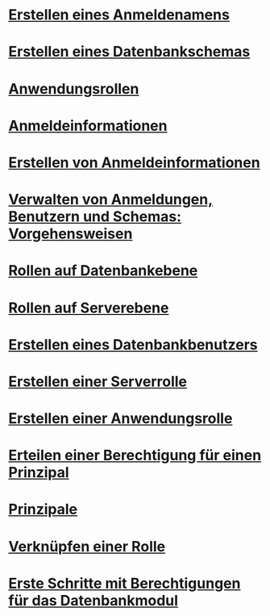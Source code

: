 # [Erstellen eines Anmeldenamens](create-a-login.md)
# [Erstellen eines Datenbankschemas](create-a-database-schema.md)
# [Anwendungsrollen](application-roles.md)
# [Anmeldeinformationen](credentials-database-engine.md)
# [Erstellen von Anmeldeinformationen](create-a-credential.md)
# [Verwalten von Anmeldungen, Benutzern und Schemas: Vorgehensweisen](managing-logins-users-and-schemas-how-to-topics.md)
# [Rollen auf Datenbankebene](database-level-roles.md)
# [Rollen auf Serverebene](server-level-roles.md)
# [Erstellen eines Datenbankbenutzers](create-a-database-user.md)
# [Erstellen einer Serverrolle](create-a-server-role.md)
# [Erstellen einer Anwendungsrolle](create-an-application-role.md)
# [Erteilen einer Berechtigung für einen Prinzipal](grant-a-permission-to-a-principal.md)
# [Prinzipale](principals-database-engine.md)
# [Verknüpfen einer Rolle](join-a-role.md)
# [Erste Schritte mit Berechtigungen für das Datenbankmodul](getting-started-with-database-engine-permissions.md)

